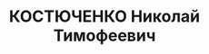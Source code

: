 ---
title: КОСТЮЧЕНКО Николай Тимофеевич
description: '1894 р., с. Чемлине Сєвського р-ну Західної обл., росіянин, робітник,
  позапартійний, малописьменний, виконроб Нікопольського Південнотрубного з-ду.

  29.11.1937 р.звинувачений в троцькізмі, розстріляний.

  Реабілітований 04.04.1994 р.'
---